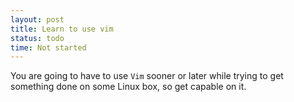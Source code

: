 ```yaml
---
layout: post
title: Learn to use vim
status: todo
time: Not started
---
```

You are going to have to use `Vim` sooner or later while trying to get something done on some Linux box, so get capable on it.
